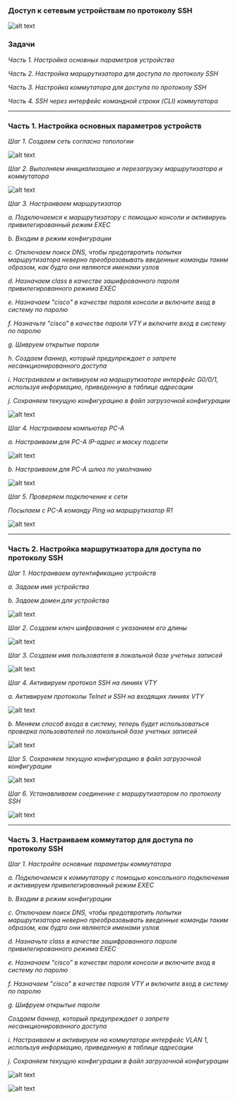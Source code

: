 ### Доступ к сетевым устройствам по протоколу SSH

![alt text](https://github.com/Eliminir/OTUSLABS/blob/Labs/LAB5/1.JPG)


 ### Задачи
 
*Часть 1. Настройка основных параметров устройства*

*Часть 2. Настройка маршрутизатора для доступа по протоколу SSH*

*Часть 3. Настройка коммутатора для доступа по протоколу SSH*

*Часть 4. SSH через интерфейс командной строки (CLI) коммутатора*

____

### Часть 1. Настройка основных параметров устройств ###

*Шаг 1. Создаем сеть согласно топологии*

![alt text](https://github.com/Eliminir/OTUSLABS/blob/Labs/LAB5/2.JPG)


*Шаг 2. Выполняем инициализацию и перезагрузку маршрутизатора и коммутатора*

![alt text](https://github.com/Eliminir/OTUSLABS/blob/Labs/LAB5/3.JPG)


*Шаг 3. Настраиваем маршрутизатор*

*a.	Подключаемся к маршрутизатору с помощью консоли и активируеь привилегированный режим EXEC*

*b.	Входим в режим конфигурации*

*c.	Отключаем поиск DNS, чтобы предотвратить попытки маршрутизатора неверно преобразовывать введенные команды таким образом, как будто они являются именами узлов*

*d.	Назначаем class в качестве зашифрованного пароля привилегированного режима EXEC*

*e.	Назначаем "cisco" в качестве пароля консоли и включите вход в систему по паролю*

*f.	Назначьте "cisco" в качестве пароля VTY и включите вход в систему по паролю*

*g.	Шивруем открытые пароли*

*h.	Создаем баннер, который предупреждает о запрете несанкционированного доступа*

*i.	Настраиваем и активируем на маршрутизаторе интерфейс G0/0/1, используя информацию, приведенную в таблице адресации*

*j.	Сохраняем текущую конфигурацию в файл загрузочной конфигурации*

![alt text](https://github.com/Eliminir/OTUSLABS/blob/Labs/LAB5/4.JPG)


*Шаг 4. Настраиваем компьютер PC-A*

*a.	Настраиваем для PC-A IP-адрес и маску подсети*

![alt text](https://github.com/Eliminir/OTUSLABS/blob/Labs/LAB5/5.JPG)


*b.	Настраиваем для PC-A шлюз по умолчанию*

![alt text](https://github.com/Eliminir/OTUSLABS/blob/Labs/LAB5/6.JPG)


*Шаг 5. Проверяем подключение к сети*

*Посылаем с PC-A команду Ping на маршрутизатор R1*

![alt text](https://github.com/Eliminir/OTUSLABS/blob/Labs/LAB5/7.JPG)

___

### Часть 2. Настройка маршрутизатора для доступа по протоколу SSH


*Шаг 1. Настраиваем аутентификацию устройств*

*a.	Задаем имя устройства*

*b.	Задаем домен для устройства*

![alt text](https://github.com/Eliminir/OTUSLABS/blob/Labs/LAB5/8.JPG)


*Шаг 2. Создаем ключ шифрования с указанием его длины*

![alt text](https://github.com/Eliminir/OTUSLABS/blob/Labs/LAB5/9.JPG)


*Шаг 3. Создаем имя пользователя в локальной базе учетных записей*

![alt text](https://github.com/Eliminir/OTUSLABS/blob/Labs/LAB5/10.JPG)


*Шаг 4. Активируем протокол SSH на линиях VTY*

*a.	Активируем протоколы Telnet и SSH на входящих линиях VTY*

![alt text](https://github.com/Eliminir/OTUSLABS/blob/Labs/LAB5/11.JPG)


*b.	Меняем способ входа в систему, теперь будет использоваться проверка пользователей по локальной базе учетных записей*

![alt text](https://github.com/Eliminir/OTUSLABS/blob/Labs/LAB5/12.JPG)


*Шаг 5. Сохраняем текущую конфигурацию в файл загрузочной конфигурации*

![alt text](https://github.com/Eliminir/OTUSLABS/blob/Labs/LAB5/13.JPG)

*Шаг 6. Устанавливаем соединение с маршрутизатором по протоколу SSH*


![alt text](https://github.com/Eliminir/OTUSLABS/blob/Labs/LAB5/14.JPG)

___

### Часть 3. Настраиваем коммутатор для доступа по протоколу SSH

*Шаг 1. Настройте основные параметры коммутатора*

*a.	Подключаемся к коммутатору с помощью консольного подключения и активируем привилегированный режим EXEC*

*b.	Входим в режим конфигурации*

*c.	Отключаем поиск DNS, чтобы предотвратить попытки маршрутизатора неверно преобразовывать введенные команды таким образом, как будто они являются именами узлов*

*d.	Назначьте class в качестве зашифрованного пароля привилегированного режима EXEC*

*e.	Назначаем "cisco" в качестве пароля консоли и включите вход в систему по паролю*

*f.	Назначаем "cisco" в качестве пароля VTY и включите вход в систему по паролю*

*g.	Шифруем открытые пароли*

*Создаем баннер, который предупреждает о запрете несанкционированного доступа*

*i.	Настраиваем и активируем на коммутаторе интерфейс VLAN 1, используя информацию, приведенную в таблице адресации*

*j.	Сохраняем текущую конфигурации в файл загрузочной конфигурации*

![alt text](https://github.com/Eliminir/OTUSLABS/blob/Labs/LAB5/15.JPG)

![alt text](https://github.com/Eliminir/OTUSLABS/blob/Labs/LAB5/16.JPG)
